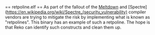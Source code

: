 == retpoline.elf ==
As part of the fallout of the [Meltdown](https://en.wikipedia.org/wiki/Meltdown_(security_vulnerability)]) and 
[Spectre](https://en.wikipedia.org/wiki/Spectre_(security_vulnerability) compiler vendors are trying to mitigate
the risk by implementing what is known as "retpolines". This binary has an example of such a retpoline. The hope
is that Reko can identify such constructs and clean them up.
